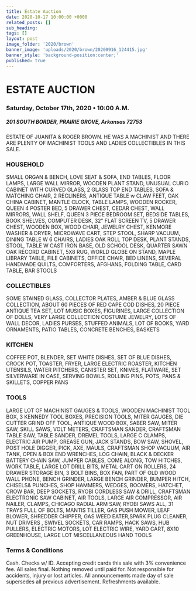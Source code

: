 ```yaml
---
title: Estate Auction
date: 2020-10-17 10:00:00 +0000
related_posts: []
sub_heading:  
tags: []
layout: post
image_folder: '2020/brown'
banner_image: 'uploads/2020/brown/20200916_124415.jpg'
banner_style: 'background-position:center;'
published: true
---
```

# ESTATE AUCTION
### Saturday, October 17th, 2020 • 10:00 A.M.
##### 201 SOUTH BORDER, PRAIRIE GROVE, Arkansas 72753
ESTATE OF JUANITA & ROGER BROWN. HE WAS A MACHINIST AND THERE ARE PLENTY OF MACHINIST TOOLS AND LADIES COLLECTIBLES IN THIS SALE.

<!--break-->

### HOUSEHOLD
SMALL ORGAN & BENCH, LOVE SEAT & SOFA, END TABLES, FLOOR LAMPS, LARGE WALL MIRROR, WOODEN PLANT STAND, UNUSUAL CURIO CABINET WITH CURVED GLASS, 2 GLASS TOP END TABLES, SOFA & MATCHING CHAIR, 2 RECLINERS, ANTIQUE TABLE w CLAW FEET, OAK CHINA CABINET, MANTLE CLOCK, TABLE LAMPS, WOODEN ROCKER, QUEEN 4 POSTER BED, 5 DRAWER CHEST, CEDAR CHEST, WALL MIRRORS, WALL SHELF, QUEEN 3 PIECE BEDROOM SET, BEDSIDE TABLES, BOOK SHELVES,  COMPUTER DESK, 32” FLAT SCREEN TV, 5 DRAWER CHEST, WOODEN BOX, WOOD CHAIR, JEWELRY CHEST, KENMORE WASHER & DRYER, MICROWAVE CART, STEP STOOL, SHARP VACUUM, DINING TABLE W 6 CHAIRS, LADIES OAK ROLL TOP DESK, PLANT STANDS, STOOL, TABLE W CAST IRON BASE, OLD SCHOOL DESK, QUARTER SAWN OAK RECORD CABINET, 5X8 RUG, WORLD GLOBE ON STAND, MAPLE LIBRARY TABLE, FILE CABINETS, OFFICE CHAIR, BED LINENS, SEVERAL HANDMADE QUILTS, COMFORTERS, AFGHANS, FOLDING TABLE, CARD TABLE, BAR STOOLS

### COLLECTIBLES
SOME STAINED GLASS, COLLECTOR PLATES, AMBER & BLUE GLASS COLLECTION, ABOUT 60 PIECES OF RED CAPE COD DISHES, 20 PIECE ANTIQUE TEA SET, LOT MUSIC BOXES, FIGURINES, LARGE COLLECTION OF DOLLS, VERY LARGE COLLECTION COSTUME JEWELRY, LOTS OF WALL DECOR, LADIES PURSES, STUFFED ANIMALS, LOT OF BOOKS, YARD ORNAMENTS, PATIO TABLES, CONCRETE BENCHES, BASKETS

### KITCHEN
COFFEE POT, BLENDER, SET WHITE DISHES, SET OF BLUE DISHES, CROCK POT, TOASTER, FRYER, LARGE ELECTRIC ROASTER, KITCHEN UTENSILS, WATER PITCHERS, CANISTER SET, KNIVES, FLATWARE, SET SILVERWARE IN CASE, SERVING BOWLS, ROLLING PINS, POTS, PANS & SKILLETS, COPPER PANS

### TOOLS
LARGE LOT OF MACHINIST GAUGES & TOOLS, WOODEN MACHINIST TOOL BOX, 3 KENNEDY TOOL BOXES, PRECISION TOOLS, MITER GAUGES, DIE CUTTER GRIND OFF TOOL, ANTIQUE WOOD BOX, SABER SAW, MITER SAW, SKILL SAWS, VOLT METERS, CRAFTSMAN SANDER, CRAFTSMAN TABLE SAW, TABLE SANDER, DREMEL TOOLS, LARGE C CLAMPS, ELECTRIC AIR PUMP, GREASE GUN, JACK STANDS, BOW SAW, SHOVEL, POST HOLE DIGGER, PICK, AXE, MAULS, CRAFTSMAN SHOP VACUUM, AIR TANK, OPEN & BOX END WRENCHES, LOG CHAIN, BLACK & DECKER BATTERY CHAIN SAW, JUMPER CABLES, COME ALONG, TOW HITCHES, WORK TABLE, LARGE LOT DRILL BITS, METAL CART ON ROLLERS, 24 DRAWER STORAGE BIN, 3 BOLT BINS, BOX FAN, PART OF OLD WOOD WALL PHONE, BENCH GRINDER, LARGE BENCH GRINDER, BUMPER HITCH, CHISELS& PUNCHES, SHOP HAMMERS, WEDGES, BOOMERS, HATCHET, CROW BAR, DEEP SOCKETS, RYOBI CORDLESS SAW & DRILL, CRAFTSMAN ELECTRONIC SAW CABINET, AIR TOOLS, LARGE AIR COMPRESSOR, AIR NAILER, CLAMPS, CHICAGO RADIAL ARM SAW, RYOBI SAWS ALL, 31 TRAYS FULL OF BOLTS, MANTIS TILLER, GAS PUSH MOWER, LEAF BLOWER, SHREDDER CHIPPER, GAS WEED EATER,SPARK PLUG CLEANER, NUT DRIVERS , SWIVEL SOCKETS, CAR RAMPS, HACK SAWS, HUB PULLERS, ELECTRIC MOTORS, LOT ELECTRIC WIRE, YARD CART, 8X10 GREENHOUSE, LARGE LOT MISCELLANEOUS HAND TOOLS

### Terms & Conditions
Cash. Checks w/ ID. Accepting credit cards this sale with 3% convenience fee. All sales final. Nothing removed until paid for. Not responsible for accidents, injury or lost articles. All announcements made day of sale supersedes all previous advertisement. Refreshments available.


